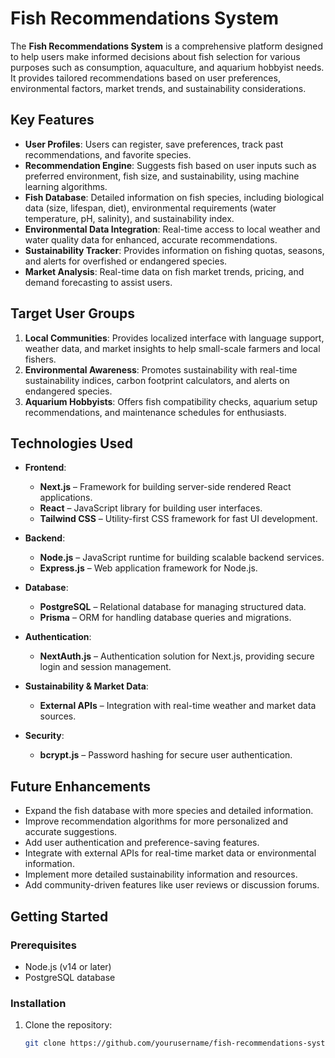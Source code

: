 ﻿# Fish Recommendations System
The **Fish Recommendations System** is a comprehensive platform designed to help users make informed decisions about fish selection for various purposes such as consumption, aquaculture, and aquarium hobbyist needs. It provides tailored recommendations based on user preferences, environmental factors, market trends, and sustainability considerations.

## Key Features

- **User Profiles**: Users can register, save preferences, track past recommendations, and favorite species.
- **Recommendation Engine**: Suggests fish based on user inputs such as preferred environment, fish size, and sustainability, using machine learning algorithms.
- **Fish Database**: Detailed information on fish species, including biological data (size, lifespan, diet), environmental requirements (water temperature, pH, salinity), and sustainability index.
- **Environmental Data Integration**: Real-time access to local weather and water quality data for enhanced, accurate recommendations.
- **Sustainability Tracker**: Provides information on fishing quotas, seasons, and alerts for overfished or endangered species.
- **Market Analysis**: Real-time data on fish market trends, pricing, and demand forecasting to assist users.

## Target User Groups

1. **Local Communities**: Provides localized interface with language support, weather data, and market insights to help small-scale farmers and local fishers.
2. **Environmental Awareness**: Promotes sustainability with real-time sustainability indices, carbon footprint calculators, and alerts on endangered species.
3. **Aquarium Hobbyists**: Offers fish compatibility checks, aquarium setup recommendations, and maintenance schedules for enthusiasts.

## Technologies Used

- **Frontend**:  
  - **Next.js** – Framework for building server-side rendered React applications.
  - **React** – JavaScript library for building user interfaces.
  - **Tailwind CSS** – Utility-first CSS framework for fast UI development.
  
- **Backend**:  
  - **Node.js** – JavaScript runtime for building scalable backend services.
  - **Express.js** – Web application framework for Node.js.
  
- **Database**:  
  - **PostgreSQL** – Relational database for managing structured data.
  - **Prisma** – ORM for handling database queries and migrations.

- **Authentication**:  
  - **NextAuth.js** – Authentication solution for Next.js, providing secure login and session management.

- **Sustainability & Market Data**:  
  - **External APIs** – Integration with real-time weather and market data sources.

- **Security**:  
  - **bcrypt.js** – Password hashing for secure user authentication.

## Future Enhancements

- Expand the fish database with more species and detailed information.
- Improve recommendation algorithms for more personalized and accurate suggestions.
- Add user authentication and preference-saving features.
- Integrate with external APIs for real-time market data or environmental information.
- Implement more detailed sustainability information and resources.
- Add community-driven features like user reviews or discussion forums.

## Getting Started

### Prerequisites

- Node.js (v14 or later)
- PostgreSQL database

### Installation

1. Clone the repository:

   ```bash
   git clone https://github.com/yourusername/fish-recommendations-system.git

